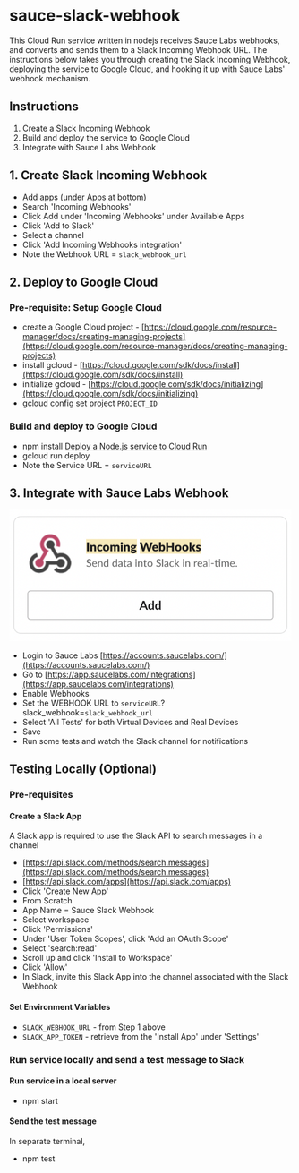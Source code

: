 # sauce-slack-webhook

This Cloud Run service written in nodejs receives Sauce Labs webhooks, and converts and sends them to a Slack Incoming Webhook URL.
The instructions below takes you through creating the Slack Incoming Webhook, deploying the service to Google Cloud, and hooking it up with Sauce Labs' webhook mechanism.

## Instructions
1. Create a Slack Incoming Webhook
2. Build and deploy the service to Google Cloud
3. Integrate with Sauce Labs Webhook

## 1. Create Slack Incoming Webhook
- Add apps (under Apps at bottom)
- Search 'Incoming Webhooks'
- Click Add under 'Incoming Webhooks' under Available Apps
- Click 'Add to Slack'
- Select a channel
- Click 'Add Incoming Webhooks integration'
- Note the Webhook URL = `slack_webhook_url`

## 2. Deploy to Google Cloud
  ### Pre-requisite: Setup Google Cloud
- create a Google Cloud project - [https://cloud.google.com/resource-manager/docs/creating-managing-projects](https://cloud.google.com/resource-manager/docs/creating-managing-projects)
- install gcloud - [https://cloud.google.com/sdk/docs/install](https://cloud.google.com/sdk/docs/install)
- initialize gcloud - [https://cloud.google.com/sdk/docs/initializing](https://cloud.google.com/sdk/docs/initializing)
- gcloud config set project `PROJECT_ID`
### Build and deploy to Google Cloud
- npm install
[Deploy a Node.js service to Cloud Run](https://cloud.google.com/run/docs/quickstarts/build-and-deploy/deploy-nodejs-service)
- gcloud run deploy
- Note the Service URL = `serviceURL`

## 3. Integrate with Sauce Labs Webhook
![slack-incoming-webhook](./images/slack-incoming-webhook.png)
- Login to Sauce Labs [https://accounts.saucelabs.com/](https://accounts.saucelabs.com/)
- Go to [https://app.saucelabs.com/integrations](https://app.saucelabs.com/integrations)
- Enable Webhooks
- Set the WEBHOOK URL to `serviceURL`?slack_webhook=`slack_webhook_url`
- Select 'All Tests' for both Virtual Devices and Real Devices
- Save
- Run some tests and watch the Slack channel for notifications

## Testing Locally (Optional)
### Pre-requisites
#### Create a Slack App
A Slack app is required to use the Slack API to search messages in a channel
- [https://api.slack.com/methods/search.messages](https://api.slack.com/methods/search.messages)
- [https://api.slack.com/apps](https://api.slack.com/apps)
- Click 'Create New App'
- From Scratch
- App Name = Sauce Slack Webhook
- Select workspace
- Click 'Permissions'
- Under 'User Token Scopes', click 'Add an OAuth Scope'
- Select 'search:read'
- Scroll up and click 'Install to Workspace'
- Click 'Allow'
- In Slack, invite this Slack App into the channel associated with the Slack Webhook
#### Set Environment Variables
- `SLACK_WEBHOOK_URL` - from Step 1 above
- `SLACK_APP_TOKEN` - retrieve from the 'Install App' under 'Settings'
### Run service locally and send a test message to Slack
#### Run service in a local server
- npm start
#### Send the test message
In separate terminal,
- npm test
